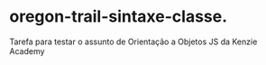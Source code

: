 # oregon-trail-sintaxe-classe.
Tarefa para testar o assunto de Orientação a Objetos JS da Kenzie Academy
